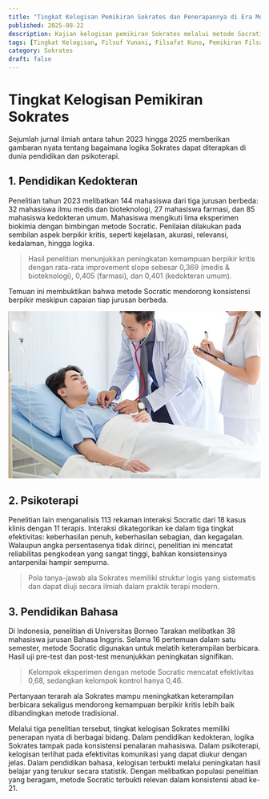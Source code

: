 ```yaml
---
title: "Tingkat Kelogisan Pemikiran Sokrates dan Penerapannya di Era Modern"
published: 2025-08-22
description: Kajian kelogisan pemikiran Sokrates melalui metode Socratic di pendidikan kedokteran, psikoterapi, dan bahasa pada abad ke-21.
tags: [Tingkat Kelogisan, Filsuf Yunani, Filsafat Kuno, Pemikiran Filsafat, Logika dan Rasionalitas]
category: Sokrates
draft: false
---
```


# Tingkat Kelogisan Pemikiran Sokrates

Sejumlah jurnal ilmiah antara tahun 2023 hingga 2025 memberikan gambaran nyata tentang bagaimana logika Sokrates dapat diterapkan di dunia pendidikan dan psikoterapi.

## 1. Pendidikan Kedokteran

Penelitian tahun 2023 melibatkan 144 mahasiswa dari tiga jurusan berbeda: 32 mahasiswa ilmu medis dan bioteknologi, 27 mahasiswa farmasi, dan 85 mahasiswa kedokteran umum. Mahasiswa mengikuti lima eksperimen biokimia dengan bimbingan metode Socratic. Penilaian dilakukan pada sembilan aspek berpikir kritis, seperti kejelasan, akurasi, relevansi, kedalaman, hingga logika.

> Hasil penelitian menunjukkan peningkatan kemampuan berpikir kritis dengan rata-rata improvement slope sebesar 0,369 (medis & bioteknologi), 0,405 (farmasi), dan 0,401 (kedokteran umum).

Temuan ini membuktikan bahwa metode Socratic mendorong konsistensi berpikir meskipun capaian tiap jurusan berbeda.

![Pendidikan Kedokteran](/src/content/posts/sokrates/images/dokter.jpg)

## 2. Psikoterapi

Penelitian lain menganalisis 113 rekaman interaksi Socratic dari 18 kasus klinis dengan 11 terapis. Interaksi dikategorikan ke dalam tiga tingkat efektivitas: keberhasilan penuh, keberhasilan sebagian, dan kegagalan. Walaupun angka persentasenya tidak dirinci, penelitian ini mencatat reliabilitas pengkodean yang sangat tinggi, bahkan konsistensinya antarpenilai hampir sempurna.

> Pola tanya-jawab ala Sokrates memiliki struktur logis yang sistematis dan dapat diuji secara ilmiah dalam praktik terapi modern.

## 3. Pendidikan Bahasa

Di Indonesia, penelitian di Universitas Borneo Tarakan melibatkan 38 mahasiswa jurusan Bahasa Inggris. Selama 16 pertemuan dalam satu semester, metode Socratic digunakan untuk melatih keterampilan berbicara. Hasil uji pre-test dan post-test menunjukkan peningkatan signifikan.

> Kelompok eksperimen dengan metode Socratic mencatat efektivitas 0,68, sedangkan kelompok kontrol hanya 0,46.

Pertanyaan terarah ala Sokrates mampu meningkatkan keterampilan berbicara sekaligus mendorong kemampuan berpikir kritis lebih baik dibandingkan metode tradisional.

Melalui tiga penelitian tersebut, tingkat kelogisan Sokrates memiliki penerapan nyata di berbagai bidang. Dalam pendidikan kedokteran, logika Sokrates tampak pada konsistensi penalaran mahasiswa. Dalam psikoterapi, kelogisan terlihat pada efektivitas komunikasi yang dapat diukur dengan jelas. Dalam pendidikan bahasa, kelogisan terbukti melalui peningkatan hasil belajar yang terukur secara statistik. Dengan melibatkan populasi penelitian yang beragam, metode Socratic terbukti relevan dalam konsistensi abad ke-21.
